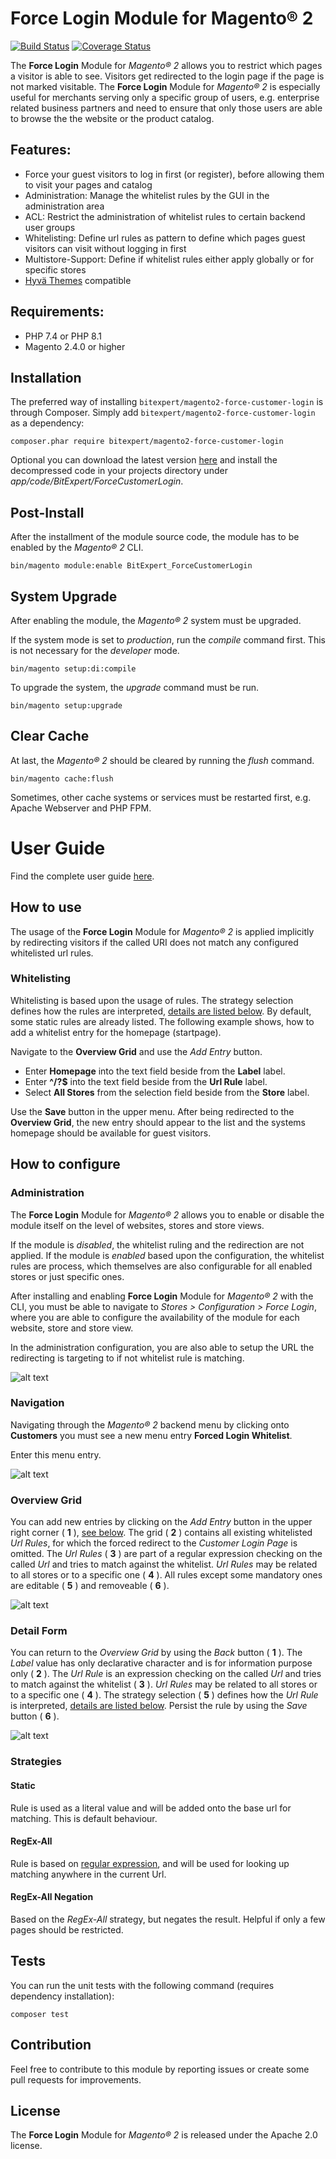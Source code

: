 # Force Login Module for Magento® 2

[![Build Status](https://github.com/bitExpert/magento2-force-login/workflows/ci/badge.svg?branch=master)](https://github.com/bitExpert/magento2-force-login/actions)
[![Coverage Status](https://coveralls.io/repos/github/bitExpert/magento2-force-login/badge.svg?branch=master)](https://coveralls.io/github/bitExpert/magento2-force-login?branch=master)

The **Force Login** Module for *Magento® 2* allows you to restrict which pages a visitor is
able to see. Visitors get redirected to the login page if the page is not marked visitable.
The **Force Login** Module for *Magento® 2* is especially useful for merchants serving only a specific
group of users, e.g. enterprise related business partners and need to ensure that only those users are
able to browse the the website or the product catalog.

## Features:
* Force your guest visitors to log in first (or register), before allowing them to visit your pages and catalog
* Administration: Manage the whitelist rules by the GUI in the administration area
* ACL: Restrict the administration of whitelist rules to certain backend user groups
* Whitelisting: Define url rules as pattern to define which pages guest visitors can visit without logging in first
* Multistore-Support: Define if whitelist rules either apply globally or for specific stores
* [Hyvä Themes](https://hyva.io) compatible

## Requirements:
* PHP 7.4 or PHP 8.1
* Magento 2.4.0 or higher

## Installation
The preferred way of installing `bitexpert/magento2-force-customer-login` is through Composer. Simply add `bitexpert/magento2-force-customer-login` 
as a dependency:

```
composer.phar require bitexpert/magento2-force-customer-login
```

Optional you can download the latest version [here](https://github.com/bitExpert/magento2-force-login/releases) and install the
decompressed code in your projects directory under *app/code/BitExpert/ForceCustomerLogin*.  

## Post-Install

After the installment of the module source code, the module has to be enabled by the *Magento® 2* CLI.

```
bin/magento module:enable BitExpert_ForceCustomerLogin
```

## System Upgrade

After enabling the module, the *Magento® 2* system must be upgraded. 

If the system mode is set to *production*, run the *compile* command first. This is not necessary for the *developer* mode.
```
bin/magento setup:di:compile
```

To upgrade the system, the *upgrade* command must be run.
```
bin/magento setup:upgrade
```

## Clear Cache

At last, the *Magento® 2* should be cleared by running the *flush* command.
```
bin/magento cache:flush
```

Sometimes, other cache systems or services must be restarted first, e.g. Apache Webserver and PHP FPM.

# User Guide
Find the complete user guide [here](./docs/UserGuide.pdf "User Guide").

## How to use
The usage of the **Force Login** Module for *Magento® 2* is applied implicitly by redirecting visitors 
if the called URI does not match any configured whitelisted url rules.

### Whitelisting

Whitelisting is based upon the usage of rules. The strategy selection defines how the rules are interpreted, [details are listed below](#strategies).
By default, some static rules are already listed. The following example shows, how to add a whitelist entry for the homepage (startpage).

Navigate to the **Overview Grid** and use the *Add Entry* button.

- Enter **Homepage** into the text field beside from the **Label** label.
- Enter **^/?$** into the text field beside from the **Url Rule** label.
- Select **All Stores** from the selection field beside from the **Store** label.

Use the **Save** button in the upper menu. After being redirected to the **Overview Grid**, the new 
entry should appear to the list and the systems homepage should be available for guest visitors.

## How to configure

### Administration

The **Force Login** Module for *Magento® 2* allows you to enable or disable the module itself on the level of websites, stores and store views.

If the module is *disabled*, the whitelist ruling and the redirection are not applied. If the module is *enabled* based upon the configuration,
the whitelist rules are process, which themselves are also configurable for all enabled stores or just specific ones.

After installing and enabling **Force Login** Module for *Magento® 2* with the CLI, you must be able to navigate to 
*Stores > Configuration > Force Login*, where you are able to configure the availability of the module for each website, store and store view.

In the administration configuration, you are also able to setup the URL the redirecting is targeting to if not whitelist rule is matching.

![alt text](./resources/ui_step_00.png "Administration")

### Navigation
Navigating through the *Magento® 2* backend menu by clicking onto **Customers** you must see a new menu 
entry **Forced Login Whitelist**. 

Enter this menu entry.

![alt text](./resources/ui_step_01.png "UI Navigation")

### Overview Grid
You can add new entries by clicking on the *Add Entry* button in the upper right corner ( **1** ), [see below](#detail-form). 
The grid ( **2** ) contains all existing whitelisted *Url Rules*, for which the forced redirect to the *Customer Login Page* is omitted.
The *Url Rules* ( **3** ) are part of a regular expression checking on the called *Url* and tries to match against the whitelist.
*Url Rules* may be related to all stores or to a specific one ( **4** ). All rules except some mandatory ones are editable ( **5** ) and removeable ( **6** ).

![alt text](./resources/ui_step_02.png "UI Grid")

### Detail Form
You can return to the *Overview Grid* by using the *Back* button ( **1** ). The *Label* value has only declarative character and
is for information purpose only ( **2** ). The *Url Rule* is an expression checking on the called 
*Url* and tries to match against the whitelist ( **3** ). *Url Rules* may be related to all stores or to a specific one ( **4** ).
The strategy selection ( **5** ) defines how the *Url Rule* is interpreted, [details are listed below](#strategies).
Persist the rule by using the *Save* button ( **6** ).

![alt text](./resources/ui_step_03.png "UI Form")

### Strategies

#### Static
Rule is used as a literal value and will be added onto the base url for matching. This is default behaviour. 

#### RegEx-All 
Rule is based on [regular expression](https://en.wikipedia.org/wiki/Regular_expression), and will be used for looking up matching anywhere in the current Url.

#### RegEx-All Negation
Based on the *RegEx-All* strategy, but negates the result. Helpful if only a few pages should be restricted.

## Tests

You can run the unit tests with the following command (requires dependency installation):

    composer test

## Contribution
Feel free to contribute to this module by reporting issues or create some pull requests for improvements.

## License
The **Force Login** Module for *Magento® 2* is released under the Apache 2.0 license.
